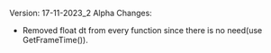 Version: 17-11-2023_2 Alpha
Changes:
- Removed float dt from every function since there is no need(use GetFrameTime()).

